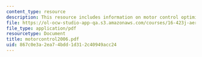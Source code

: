 ```yaml
---
content_type: resource
description: This resource includes information on motor control optimization.
file: https://ol-ocw-studio-app-qa.s3.amazonaws.com/courses/16-423j-aerospace-biomedical-and-life-support-engineering-spring-2006/867c0e3a2ea74bdd1d312c40949acc24_motorcontrol2006.pdf
file_type: application/pdf
resourcetype: Document
title: motorcontrol2006.pdf
uid: 867c0e3a-2ea7-4bdd-1d31-2c40949acc24
---
```

